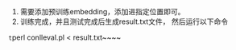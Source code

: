 1. 需要添加预训练embedding，添加进指定位置即可。
2. 训练完成，并且测试完成后生成result.txt文件，
然后运行以下命令

```t```perl conlleval.pl < result.txt~~~~